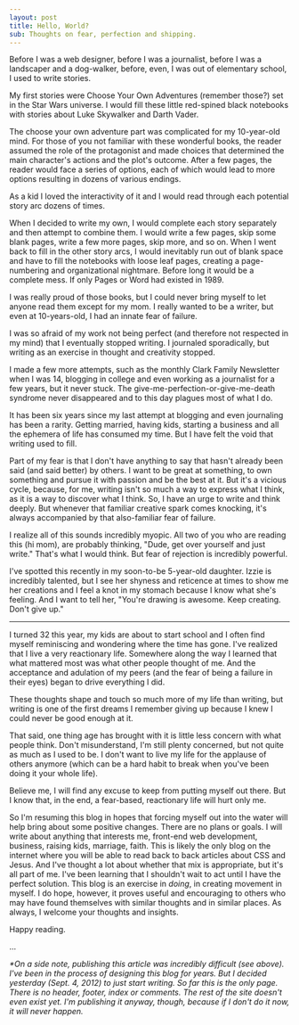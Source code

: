 ```yaml
---
layout: post
title: Hello, World?
sub: Thoughts on fear, perfection and shipping. 
---
```


Before I was a web designer, before I was a journalist, before I was a landscaper and a dog-walker, before, even, I was out of elementary school, I used to write stories.

My first stories were Choose Your Own Adventures (remember those?) set in the Star Wars universe. I would fill these little red-spined black notebooks with stories about Luke Skywalker and Darth Vader.

The choose your own adventure part was complicated for my 10-year-old mind. For those of you not familiar with these wonderful books, the reader assumed the role of the protagonist and made choices that determined the main character's actions and the plot's outcome. After a few pages, the reader would face a series of options, each of which would lead to more options resulting in dozens of various endings.  

As a kid I loved the interactivity of it and I would read through each potential story arc dozens of times. 

When I decided to write my own, I would complete each story separately and then attempt to combine them. I would write a few pages, skip some blank pages, write a few more pages, skip more, and so on. When I went back to fill in the other story arcs, I would inevitably run out of blank space and have to fill the notebooks with loose leaf pages, creating a page-numbering and organizational nightmare. Before long it would be a complete mess. If only Pages or Word had existed in 1989.

I was really proud of those books, but I could never bring myself to let anyone read them except for my mom. I really wanted to be a writer, but even at 10-years-old, I had an innate fear of failure. 

I was so afraid of my work not being perfect (and therefore not respected in my mind) that I eventually stopped writing. I journaled sporadically, but writing as an exercise in thought and creativity stopped. 

I made a few more attempts, such as the monthly Clark Family Newsletter when I was 14, blogging in college and even working as a journalist for a few years, but it never stuck. The give-me-perfection-or-give-me-death syndrome never disappeared and to this day plagues most of what I do.

It has been six years since my last attempt at blogging and even journaling has been a rarity. Getting married, having kids, starting a business and all the ephemera of life has consumed my time. But I have felt the void that writing used to fill. 

Part of my fear is that I don't have anything to say that hasn't already been said (and said better) by others. I want to be great at something, to own something and pursue it with passion and be the best at it. But it's a vicious cycle, because, for me, writing isn't so much a way to express what I think, as it is a way to discover what I think. So, I have an urge to write and think deeply. But whenever that familiar creative spark comes knocking, it's always accompanied by that also-familiar fear of failure.

I realize all of this sounds incredibly myopic. All two of you who are reading this (hi mom), are probably thinking, "Dude, get over yourself and just write." That's what I would think. But fear of rejection is incredibly powerful. 

I've spotted this recently in my soon-to-be 5-year-old daughter. Izzie is incredibly talented, but I see her shyness and reticence at times to show me her creations and I feel a knot in my stomach because I know what she's feeling. And I want to tell her, "You're drawing is awesome. Keep creating. Don't give up."

---

I turned 32 this year, my kids are about to start school and I often find myself reminiscing and wondering where the time has gone. I've realized that I live a very reactionary life. Somewhere along the way I learned that what mattered most was what other people thought of me. And the acceptance and adulation of my peers (and the fear of being a failure in their eyes) began to drive everything I did. 

These thoughts shape and touch so much more of my life than writing, but writing is one of the first dreams I remember giving up because I knew I could never be good enough at it.

That said, one thing age has brought with it is little less concern with what people think. Don't misunderstand, I'm still plenty concerned, but not quite as much as I used to be. I don't want to live my life for the applause of others anymore (which can be a hard habit to break when you've been doing it your whole life). 

Believe me, I will find any excuse to keep from putting myself out there. But I know that, in the end, a fear-based, reactionary life will hurt only me. 

So I'm resuming this blog in hopes that forcing myself out into the water will help bring about some positive changes. There are no plans or goals. I will write about anything that interests me, front-end web development, business, raising kids, marriage, faith. This is likely the only blog on the internet where you will be able to read back to back articles about CSS and Jesus. And I've thought a lot about whether that mix is appropriate, but it's all part of me. I've been learning that I shouldn't wait to act until I have the perfect solution. This blog is an exercise in <em>doing</em>, in creating movement in myself. I do hope, however, it proves useful and encouraging to others who may have found themselves with similar thoughts and in similar places. As always, I welcome your thoughts and insights. 

Happy reading. 

<p class="closer">...</p>

_*On a side note, publishing this article was incredibly difficult (see above). I've been in the process of designing this blog for years. But I decided yesterday (Sept. 4, 2012) to just start writing. So far this is the only page. There is no header, footer, index or comments. The rest of the site doesn't even exist yet. I'm publishing it anyway, though, because if I don't do it now, it will never happen._